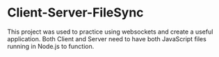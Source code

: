# Client-Server-FileSync
This project was used to practice using websockets and create a useful application. Both Client and Server need to have both JavaScript files running in Node.js to function.

